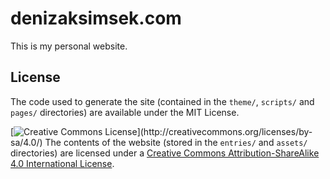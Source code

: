 
# denizaksimsek.com

This is my personal website.

## License

The code used to  generate the site (contained in the `theme/`, `scripts/` and
`pages/` directories) are available under the MIT License.

[![Creative Commons License](https://i.creativecommons.org/l/by-sa/4.0/88x31.png")](http://creativecommons.org/licenses/by-sa/4.0/)  
The contents of the website (stored in the `entries/` and `assets/` directories)
are licensed under a [Creative Commons Attribution-ShareAlike 4.0 International
License](http://creativecommons.org/licenses/by-sa/4.0/).
